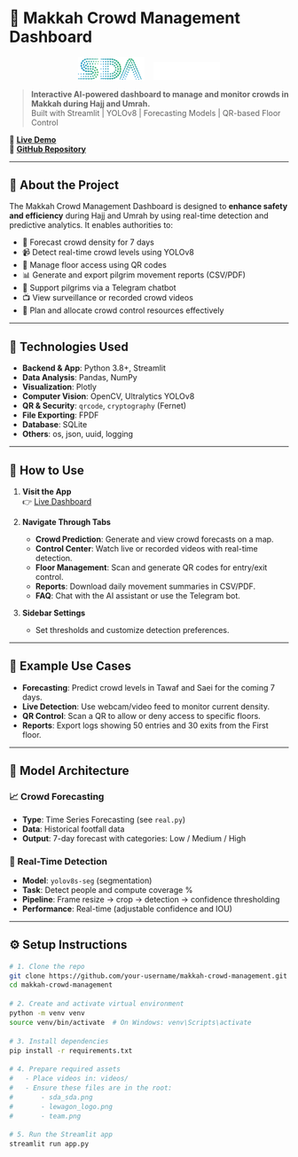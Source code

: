 # 🕋 Makkah Crowd Management Dashboard

<div align="center">
  <img src="sda_sda.png" alt="SDA Logo" width="120"/> &nbsp;&nbsp;
  <img src="lewagon_logo.png" alt="Le Wagon Logo" width="120"/>
</div>

> **Interactive AI-powered dashboard to manage and monitor crowds in Makkah during Hajj and Umrah.**  
> Built with Streamlit | YOLOv8 | Forecasting Models | QR-based Floor Control

🔗 **[Live Demo](https://your-streamlit-app-link.streamlit.app/)**  
📁 **[GitHub Repository](https://github.com/your-username/makkah-crowd-management.git)**

---

## 📌 About the Project

The Makkah Crowd Management Dashboard is designed to **enhance safety and efficiency** during Hajj and Umrah by using real-time detection and predictive analytics. It enables authorities to:

- 🔮 Forecast crowd density for 7 days
- 📹 Detect real-time crowd levels using YOLOv8
- 📱 Manage floor access using QR codes
- 📊 Generate and export pilgrim movement reports (CSV/PDF)
- 💬 Support pilgrims via a Telegram chatbot
- 📺 View surveillance or recorded crowd videos
- 📍 Plan and allocate crowd control resources effectively

---

## 🧰 Technologies Used

- **Backend & App**: Python 3.8+, Streamlit
- **Data Analysis**: Pandas, NumPy
- **Visualization**: Plotly
- **Computer Vision**: OpenCV, Ultralytics YOLOv8
- **QR & Security**: `qrcode`, `cryptography` (Fernet)
- **File Exporting**: FPDF
- **Database**: SQLite
- **Others**: os, json, uuid, logging

---

## 🚀 How to Use

1. **Visit the App**  
   👉 [Live Dashboard](https://your-streamlit-app-link.streamlit.app/)

2. **Navigate Through Tabs**
   - **Crowd Prediction**: Generate and view crowd forecasts on a map.
   - **Control Center**: Watch live or recorded videos with real-time detection.
   - **Floor Management**: Scan and generate QR codes for entry/exit control.
   - **Reports**: Download daily movement summaries in CSV/PDF.
   - **FAQ**: Chat with the AI assistant or use the Telegram bot.

3. **Sidebar Settings**
   - Set thresholds and customize detection preferences.

---

## 🎯 Example Use Cases

- **Forecasting**: Predict crowd levels in Tawaf and Saei for the coming 7 days.
- **Live Detection**: Use webcam/video feed to monitor current density.
- **QR Control**: Scan a QR to allow or deny access to specific floors.
- **Reports**: Export logs showing 50 entries and 30 exits from the First floor.

---

## 🧠 Model Architecture

### 📈 Crowd Forecasting
- **Type**: Time Series Forecasting (see `real.py`)
- **Data**: Historical footfall data
- **Output**: 7-day forecast with categories: Low / Medium / High

### 🧍 Real-Time Detection
- **Model**: `yolov8s-seg` (segmentation)
- **Task**: Detect people and compute coverage %
- **Pipeline**: Frame resize → crop → detection → confidence thresholding
- **Performance**: Real-time (adjustable confidence and IOU)

---

## ⚙️ Setup Instructions

```bash
# 1. Clone the repo
git clone https://github.com/your-username/makkah-crowd-management.git
cd makkah-crowd-management

# 2. Create and activate virtual environment
python -m venv venv
source venv/bin/activate  # On Windows: venv\Scripts\activate

# 3. Install dependencies
pip install -r requirements.txt

# 4. Prepare required assets
#   - Place videos in: videos/
#   - Ensure these files are in the root:
#       - sda_sda.png
#       - lewagon_logo.png
#       - team.png

# 5. Run the Streamlit app
streamlit run app.py
